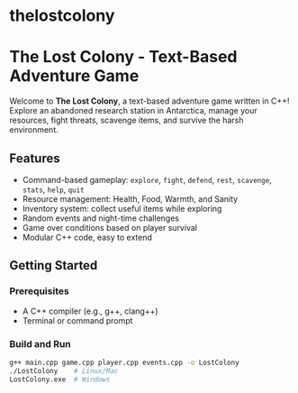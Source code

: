 # thelostcolony
# The Lost Colony - Text-Based Adventure Game

Welcome to **The Lost Colony**, a text-based adventure game written in C++!  
Explore an abandoned research station in Antarctica, manage your resources, fight threats, scavenge items, and survive the harsh environment.

## Features
- Command-based gameplay: `explore`, `fight`, `defend`, `rest`, `scavenge`, `stats`, `help`, `quit`
- Resource management: Health, Food, Warmth, and Sanity
- Inventory system: collect useful items while exploring
- Random events and night-time challenges
- Game over conditions based on player survival
- Modular C++ code, easy to extend

## Getting Started

### Prerequisites
- A C++ compiler (e.g., g++, clang++)
- Terminal or command prompt

### Build and Run
```bash
g++ main.cpp game.cpp player.cpp events.cpp -o LostColony
./LostColony    # Linux/Mac
LostColony.exe  # Windows
